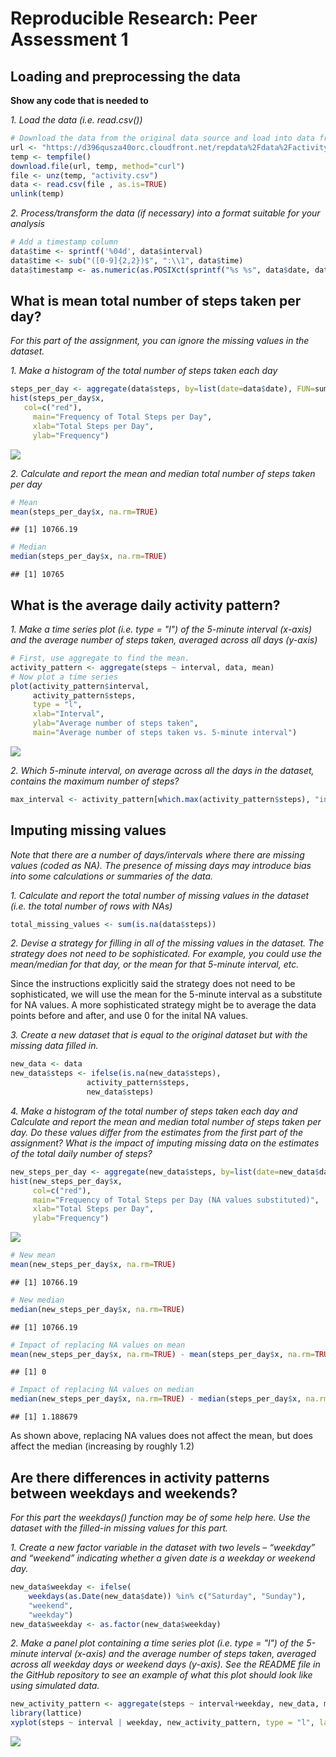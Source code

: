 # Reproducible Research: Peer Assessment 1
## Loading and preprocessing the data
**Show any code that is needed to**

*1. Load the data (i.e. read.csv())*


```r
# Download the data from the original data source and load into data frame
url <- "https://d396qusza40orc.cloudfront.net/repdata%2Fdata%2Factivity.zip"
temp <- tempfile()
download.file(url, temp, method="curl")
file <- unz(temp, "activity.csv")
data <- read.csv(file , as.is=TRUE)
unlink(temp)
```

*2. Process/transform the data (if necessary) into a format suitable for your analysis*


```r
# Add a timestamp column
data$time <- sprintf('%04d', data$interval)
data$time <- sub("([0-9]{2,2})$", ":\\1", data$time)
data$timestamp <- as.numeric(as.POSIXct(sprintf("%s %s", data$date, data$time)))
```

## What is mean total number of steps taken per day?

*For this part of the assignment, you can ignore the missing values in the dataset.*

*1. Make a histogram of the total number of steps taken each day*


```r
steps_per_day <- aggregate(data$steps, by=list(date=data$date), FUN=sum)
hist(steps_per_day$x,
   col=c("red"),
	 main="Frequency of Total Steps per Day",
	 xlab="Total Steps per Day",
	 ylab="Frequency")
```

![](PA1_template_files/figure-html/unnamed-chunk-3-1.png) 

*2. Calculate and report the mean and median total number of steps taken per day*


```r
# Mean
mean(steps_per_day$x, na.rm=TRUE)
```

```
## [1] 10766.19
```

```r
# Median
median(steps_per_day$x, na.rm=TRUE)
```

```
## [1] 10765
```

## What is the average daily activity pattern?

*1. Make a time series plot (i.e. type = "l") of the 5-minute interval (x-axis) and the average number of steps taken, averaged across all days (y-axis)*


```r
# First, use aggregate to find the mean.
activity_pattern <- aggregate(steps ~ interval, data, mean)
# Now plot a time series
plot(activity_pattern$interval,
	 activity_pattern$steps,
	 type = "l",
	 xlab="Interval",
	 ylab="Average number of steps taken",
	 main="Average number of steps taken vs. 5-minute interval")
```

![](PA1_template_files/figure-html/unnamed-chunk-5-1.png) 

*2. Which 5-minute interval, on average across all the days in the dataset, contains the maximum number of steps?*


```r
max_interval <- activity_pattern[which.max(activity_pattern$steps), "interval"]
```

## Imputing missing values

*Note that there are a number of days/intervals where there are missing values (coded as NA). The presence of missing days may introduce bias into some calculations or summaries of the data.*

*1. Calculate and report the total number of missing values in the dataset (i.e. the total number of rows with NAs)*


```r
total_missing_values <- sum(is.na(data$steps))
```

*2. Devise a strategy for filling in all of the missing values in the dataset. The strategy does not need to be sophisticated. For example, you could use the mean/median for that day, or the mean for that 5-minute interval, etc.*

Since the instructions explicitly said the strategy does not need to be sophisticated, we will use the mean for the 5-minute interval as a substitute for NA values. A more sophisticated strategy might be to average the data points before and after, and use 0 for the inital NA values.

*3. Create a new dataset that is equal to the original dataset but with the missing data filled in.*


```r
new_data <- data
new_data$steps <- ifelse(is.na(new_data$steps),
				 activity_pattern$steps,
				 new_data$steps)
```

*4. Make a histogram of the total number of steps taken each day and Calculate and report the mean and median total number of steps taken per day. Do these values differ from the estimates from the first part of the assignment? What is the impact of imputing missing data on the estimates of the total daily number of steps?*


```r
new_steps_per_day <- aggregate(new_data$steps, by=list(date=new_data$date), FUN=sum)
hist(new_steps_per_day$x,
	 col=c("red"),
	 main="Frequency of Total Steps per Day (NA values substituted)",
	 xlab="Total Steps per Day",
	 ylab="Frequency")
```

![](PA1_template_files/figure-html/unnamed-chunk-9-1.png) 

```r
# New mean
mean(new_steps_per_day$x, na.rm=TRUE)
```

```
## [1] 10766.19
```

```r
# New median
median(new_steps_per_day$x, na.rm=TRUE)
```

```
## [1] 10766.19
```

```r
# Impact of replacing NA values on mean
mean(new_steps_per_day$x, na.rm=TRUE) - mean(steps_per_day$x, na.rm=TRUE)
```

```
## [1] 0
```

```r
# Impact of replacing NA values on median
median(new_steps_per_day$x, na.rm=TRUE) - median(steps_per_day$x, na.rm=TRUE)
```

```
## [1] 1.188679
```

As shown above, replacing NA values does not affect the mean, but does affect the median (increasing by roughly 1.2)

## Are there differences in activity patterns between weekdays and weekends?

*For this part the weekdays() function may be of some help here. Use the dataset with the filled-in missing values for this part.*

*1. Create a new factor variable in the dataset with two levels – “weekday” and “weekend” indicating whether a given date is a weekday or weekend day.*


```r
new_data$weekday <- ifelse(
	weekdays(as.Date(new_data$date)) %in% c("Saturday", "Sunday"),
	"weekend",
	"weekday")
new_data$weekday <- as.factor(new_data$weekday)
```

*2. Make a panel plot containing a time series plot (i.e. type = "l") of the 5-minute interval (x-axis) and the average number of steps taken, averaged across all weekday days or weekend days (y-axis). See the README file in the GitHub repository to see an example of what this plot should look like using simulated data.*


```r
new_activity_pattern <- aggregate(steps ~ interval+weekday, new_data, mean)
library(lattice)
xyplot(steps ~ interval | weekday, new_activity_pattern, type = "l", layout = c(1, 2), xlab = "Interval", ylab = "Number of steps")
```

![](PA1_template_files/figure-html/unnamed-chunk-13-1.png) 


